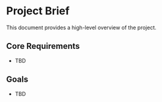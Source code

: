 # Project Brief

This document provides a high-level overview of the project.

## Core Requirements

- TBD

## Goals

- TBD
